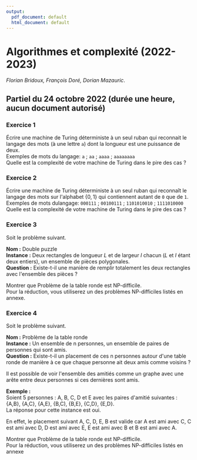 ```yaml
---
output:
  pdf_document: default
  html_document: default
---
```

# Algorithmes et complexité (2022-2023)

*Florian Bridoux, François Doré, Dorian Mazauric*.

## Partiel du 24 octobre 2022 (durée une heure, aucun document autorisé)

### Exercice 1

Écrire une machine de Turing déterministe à un seul ruban qui reconnait le langage des mots (à une lettre `a`) dont la longueur est une puissance de deux.  
Exemples de mots du langage: `a` ; `aa` ; `aaaa` ; `aaaaaaaa`  
Quelle est la complexité de votre machine de Turing dans le pire des cas ?

### Exercice 2

Écrire une machine de Turing déterministe à un seul ruban qui reconnaît le langage des mots sur l'alphabet $\{0,1\}$ qui contiennent autant de `0` que de `1`.  
Exemples de mots dulangage: `000111` ; `00100111` ; `1101010010` ; `1111010000`  
Quelle est la complexité de votre machine de Turing dans le pire des cas ?

### Exercice 3

Soit le problème suivant.

**Nom :** Double puzzle  
**Instance :** Deux rectangles de longueur $L$ et de largeur $I$ chacun ($L$ et $I$ étant deux entiers), un ensemble de pièces polygonales.  
**Question :** Existe-t-il une manière de remplir totalement les deux rectangles avec l'ensemble des pièces ?

Montrer que Problème de la table ronde est NP-difficile.  
Pour la réduction, vous utiliserez un des problèmes NP-difficiles listés en annexe.

### Exercice 4

Soit le problème suivant.

**Nom :** Problème de la table ronde  
**Instance :** Un ensemble de n personnes, un ensemble de paires de personnes qui sont amis.  
**Question :** Existe-t-il un placement de ces n personnes autour d'une table ronde de manière à ce que chaque personne ait deux amis comme voisins ?

Il est possible de voir l'ensemble des amitiés comme un graphe avec une arête entre deux personnes si ces dernières sont amis.

**Exemple :**  
Soient 5 personnes :
A, B, C, D et E avec les paires d'amitié suivantes :
{A,B}, {A,C}, {A,E}, {B,C), {B,E}, {C,D}, {E,D}.  
La réponse pour cette instance est oui.

En effet, le placement suivant A, C, D, E, B est valide car A est ami avec C, C est ami avec D, D est ami avec E, E est ami avec B et B est ami avec A.

Montrer que Problème de la table ronde est NP-difficile.  
Pour la réduction, vous utiliserez un des problèmes NP-difficiles listés en annexe
